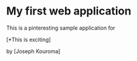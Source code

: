 # My first web application

This is a pinteresting sample application for

[*This is exciting]

by [Joseph Kouroma]